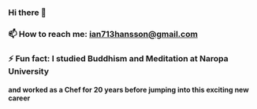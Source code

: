### Hi there 👋
### 📫 How to reach me: ian713hansson@gmail.com
### ⚡ Fun fact: I studied Buddhism and Meditation at Naropa University
####            and worked as a Chef for 20 years before jumping into this exciting new career
<!--
**ian713hansson/ian713hansson** is a ✨ _special_ ✨ repository because its `README.md` (this file) appears on your GitHub profile.

Here are some ideas to get you started:

- 🔭 I’m currently working on ...
- 🌱 I’m currently learning ...
- 👯 I’m looking to collaborate on ...
- 🤔 I’m looking for help with ...
- 💬 Ask me about ...
- 📫 How to reach me: ...
- 😄 Pronouns: ...
- ⚡ Fun fact: ...
-->
